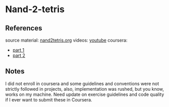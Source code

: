 # Nand-2-tetris

## References

source material: [nand2tetris.org](https://www.nand2tetris.org/)
videos: [youtube](https://www.youtube.com/@MakkuZjAileron/playlists)
coursera:

- [part 1](https://www.coursera.org/learn/build-a-computer)
- [part 2](https://www.coursera.org/learn/nand2tetris2)

## Notes

I did not enroll in coursera and some guidelines and conventions were not strictly followed in projects, also, implementation was rushed, but you know, works on my machine.
Need update on exercise guidelines and code quality if I ever want to submit these in Coursera.
